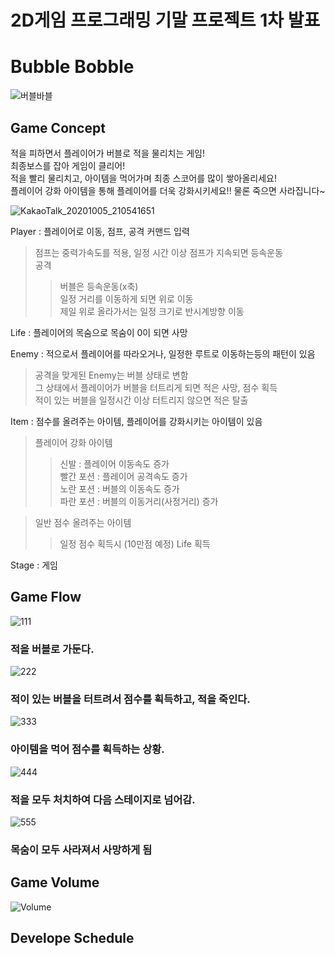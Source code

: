 2D게임 프로그래밍 기말 프로젝트 1차 발표
=============

# Bubble Bobble
![버블바블](https://user-images.githubusercontent.com/34498116/94247286-ddfffc00-ff57-11ea-8378-a34f907a2580.png)

## Game Concept

적을 피하면서 플레이어가 버블로 적을 물리치는 게임!  
최종보스를 잡아 게임이 클리어!   
적을 빨리 물리치고, 아이템을 먹어가며 최종 스코어를 많이 쌓아올리세요!   
플레이어 강화 아이템을 통해 플레이어를 더욱 강화시키세요!! 물론 죽으면 사라집니다~

![KakaoTalk_20201005_210541651](https://user-images.githubusercontent.com/34498116/95080699-731ea400-0753-11eb-862c-1431f229779d.jpg)

Player : 플레이어로 이동, 점프, 공격 커맨드 입력
> 점프는 중력가속도를 적용, 일정 시간 이상 점프가 지속되면 등속운동     
> 공격     
>> 버블은 등속운동(x축)       
>> 일정 거리를 이동하게 되면 위로 이동      
>> 제일 위로 올라가서는 일정 크기로 반시계방향 이동    

Life : 플레이어의 목숨으로 목숨이 0이 되면 사망         

Enemy : 적으로서 플레이어를 따라오거나, 일정한 루트로 이동하는등의 패턴이 있음  
> 공격을 맞게된 Enemy는 버블 상태로 변함    
> 그 상태에서 플레이어가 버블을 터트리게 되면 적은 사망, 점수 획득    
> 적이 있는 버블을 일정시간 이상 터트리지 않으면 적은 탈출    

Item : 점수를 올려주는 아이템, 플레이어를 강화시키는 아이템이 있음     
> 플레이어 강화 아이템     
>> 신발 : 플레이어 이동속도 증가        
>> 빨간 포션 : 플레이어 공격속도 증가       
>> 노란 포션 : 버블의 이동속도 증가     
>> 파란 포션 : 버블의 이동거리(사정거리) 증가    

> 일반 점수 올려주는 아이템    
>> 일정 점수 획득시 (10만점 예정) Life 획득      

Stage : 게임    

## Game Flow
![111](https://user-images.githubusercontent.com/34498116/95089343-01e4ee00-075f-11eb-899d-701e8725da22.jpg)
### 적을 버블로 가둔다.     

![222](https://user-images.githubusercontent.com/34498116/95089346-027d8480-075f-11eb-962e-3c7cb9974cf3.jpg)
### 적이 있는 버블을 터트려서 점수를 획득하고, 적을 죽인다.       

![333](https://user-images.githubusercontent.com/34498116/95089350-027d8480-075f-11eb-92f9-71739b840a6a.jpg)
### 아이템을 먹어 점수를 획득하는 상황.     

![444](https://user-images.githubusercontent.com/34498116/95089332-ff829400-075e-11eb-9eb1-b2d2f3d82d2c.jpg)
### 적을 모두 처치하여 다음 스테이지로 넘어감.      

![555](https://user-images.githubusercontent.com/34498116/95089340-014c5780-075f-11eb-86f1-32b907c84e91.jpg)
### 목숨이 모두 사라져서 사망하게 됨     


## Game Volume
![Volume](https://user-images.githubusercontent.com/34498116/95093414-b84ad200-0763-11eb-8b6a-7d585f2d6c3f.PNG)

## Develope Schedule

